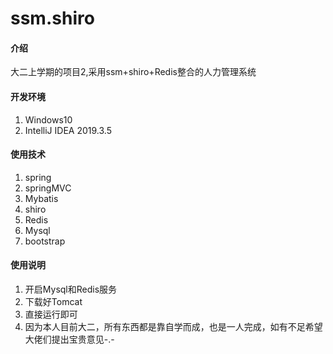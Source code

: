 # ssm.shiro

#### 介绍
大二上学期的项目2,采用ssm+shiro+Redis整合的人力管理系统
 
#### 开发环境
1. Windows10
2. IntelliJ IDEA 2019.3.5

#### 使用技术

1.  spring
2.  springMVC
3.  Mybatis
4.  shiro
5.  Redis
6.  Mysql
7.  bootstrap

#### 使用说明

1.  开启Mysql和Redis服务
2.  下载好Tomcat
3.  直接运行即可
4.  因为本人目前大二，所有东西都是靠自学而成，也是一人完成，如有不足希望大佬们提出宝贵意见-.-
